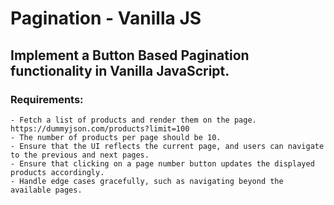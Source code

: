 # Pagination - Vanilla JS
## Implement a Button Based Pagination functionality in Vanilla JavaScript.

### Requirements:
    - Fetch a list of products and render them on the page. https://dummyjson.com/products?limit=100
    - The number of products per page should be 10.
    - Ensure that the UI reflects the current page, and users can navigate to the previous and next pages.
    - Ensure that clicking on a page number button updates the displayed products accordingly.
    - Handle edge cases gracefully, such as navigating beyond the available pages.